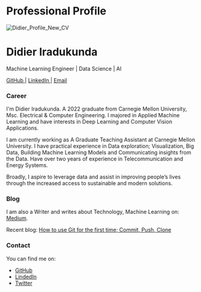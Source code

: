 # Professional Profile

![Didier_Profile_New_CV](https://user-images.githubusercontent.com/74200731/163186346-5ca03317-bc24-4396-84e1-e79e6e59a901.png)

<h1> Didier Iradukunda </h1>
<p>Machine Learning Engineer | Data Science | AI</p>

<a href="https://github.com/didier-i" target="_blank"> GitHub </a> | 
<a href="https://www.linkedin.com/in/didier-i" target="_blank"> LinkedIn </a> | 
<a href="mailto:didier.iradukunda01@gmail.com" target="_blank"> Email </a>

### Career

I'm Didier Iradukunda. A 2022 graduate from Carnegie Mellon University, Msc. Electrical & Computer Engineering. I majored in Applied Machine Learning and have interests in Deep Learning and Computer Vision Applications.

I am currently working as A Graduate Teaching Assistant at Carnegie Mellon University. I have practical experience in Data exploration; Visualization, Big Data, Building Machine Learning Models and Communicating insights from the Data. Have over two years of experience in Telecommunication and Energy Systems. 

Broadly, I aspire to leverage data and assist in improving people’s lives through the increased access to sustainable and modern solutions.

### Blog

I am also a Writer and writes about Technology, Machine Learning on: [Medium](https://medium.com/@didier-i).

Recent blog: [How to use Git for the first time; Commit, Push, Clone](https://medium.com/@didier-i/how-to-use-git-for-the-first-time-commit-push-clone-48c30850b799)

### Contact
You can find me on:

* [GitHub](https://github.com/didier-i/didier-i)
* [LindedIn](https://www.linkedin.com/in/didier-i/)
* [Twitter](https://twitter.com/didier_ira)
